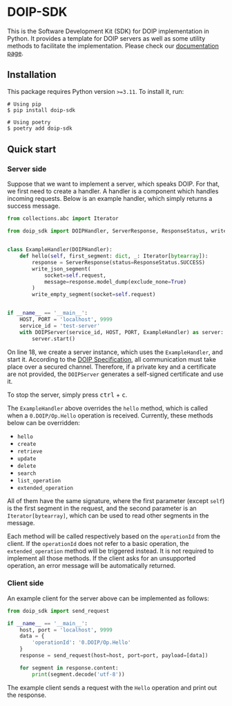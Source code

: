 # DOIP-SDK

This is the Software Development Kit (SDK) for DOIP implementation in Python. It provides a template for DOIP servers as
well as some utility methods to facilitate the implementation. Please check our [documentation page][1].

## Installation

This package requires Python version `>=3.11`. To install it, run:

```shell
# Using pip
$ pip install doip-sdk

# Using poetry
$ poetry add doip-sdk
```

## Quick start

### Server side

Suppose that we want to implement a server, which speaks DOIP. For that, we first need to create a handler. A handler is
a component which handles incoming requests. Below is an example handler, which simply returns a success message.

```python
from collections.abc import Iterator

from doip_sdk import DOIPHandler, ServerResponse, ResponseStatus, write_json_segment, write_empty_segment, DOIPServer


class ExampleHandler(DOIPHandler):
    def hello(self, first_segment: dict, _: Iterator[bytearray]):
        response = ServerResponse(status=ResponseStatus.SUCCESS)
        write_json_segment(
            socket=self.request,
            message=response.model_dump(exclude_none=True)
        )
        write_empty_segment(socket=self.request)


if __name__ == '__main__':
    HOST, PORT = 'localhost', 9999
    service_id = 'test-server'
    with DOIPServer(service_id, HOST, PORT, ExampleHandler) as server:
        server.start()
```

On line 18, we create a server instance, which uses the `ExampleHandler`, and start it. According to the
[DOIP Specification][2], all communication must take place over a secured channel. Therefore, if a private key and a
certificate are not provided, the `DOIPServer` generates a self-signed certificate and use it.

To stop the server, simply press <kbd>ctrl</kbd> + <kbd>c</kbd>.

The `ExampleHandler` above overrides the `hello` method, which is called when a `0.DOIP/Op.Hello` operation is
received. Currently, these methods below can be overridden:

* `hello`
* `create`
* `retrieve`
* `update`
* `delete`
* `search`
* `list_operation`
* `extended_operation`

All of them have the same signature, where the first parameter (except `self`) is the first segment in the request,
and the second parameter is an `Iterator[bytearray]`, which can be used to read other segments in the message.

Each method will be called respectively based on the `operationId` from the client. If the `operationId` does not
refer to a basic operation, the `extended_operation` method will be triggered instead. It is not required to implement
all those methods. If the client asks for an unsupported operation, an error message will be automatically returned.

### Client side

An example client for the server above can be implemented as follows:

```python
from doip_sdk import send_request

if __name__ == '__main__':
    host, port = 'localhost', 9999
    data = {
        'operationId': '0.DOIP/Op.Hello'
    }
    response = send_request(host=host, port=port, payload=[data])

    for segment in response.content:
        print(segment.decode('utf-8'))
```

The example client sends a request with the `Hello` operation and print out the response.

[1]: https://doip.pages-ce.gwdg.de/doip-sdk/
[2]: https://www.dona.net/sites/default/files/2018-11/DOIPv2Spec_1.pdf
